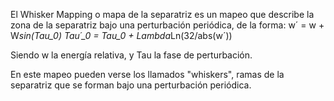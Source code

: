 El Whisker Mapping o mapa de la separatriz es un mapeo que describe la zona de la separatriz bajo una perturbación periódica, de la forma:
w´ = w + W*sin(Tau_0)
Tau´_0 = Tau_0 + Lambda*Ln(32/abs(w´))

Siendo w la energía relativa, y Tau la fase de perturbación.

En este mapeo pueden verse los llamados "whiskers", ramas de la separatriz que se forman bajo una perturbación periódica.
